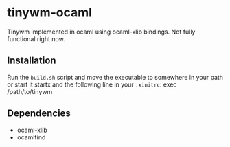 tinywm-ocaml
============
Tinywm implemented in ocaml using ocaml-xlib bindings. Not fully functional right now.

Installation
------------
Run the `build.sh` script and move the executable to somewhere in your path or start it startx and the following line in your `.xinitrc`:
    exec /path/to/tinywm

Dependencies
------------
* ocaml-xlib
* ocamlfind
